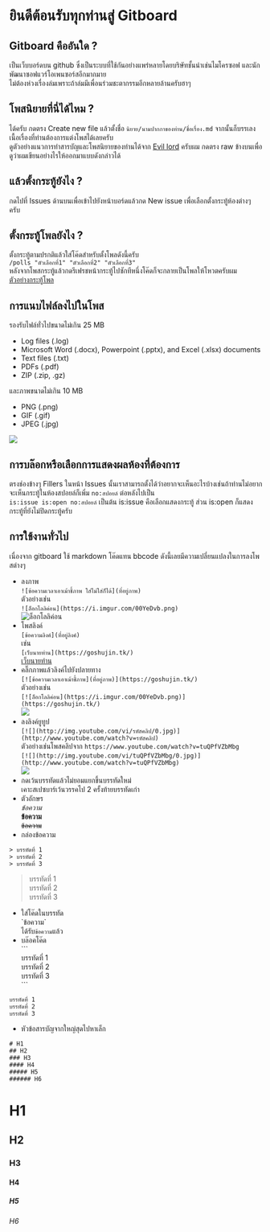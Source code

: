 # ยินดีต้อนรับทุกท่านสู่ Gitboard
## Gitboard คืออันใด ?
เป็นเว็บบอร์ดบน github ซึ่งเป็นระบบที่ใช้กันอย่างแพร่หลายโดยบริษัทชั้นนำเช่นไมโครซอฟ และนักพัฒนาซอฟแวร์โอเพนซอร์สอีกมากมาย  
ไม่ต้องห่วงเรื่องล่มเพราะถ้าล่มมีเพื่อนร่วมชะตากรรมอีกหลายล้านครับฮาๆ

## โพสนิยายที่นี่ได้ไหม ?
ได้ครับ กดตรง Create new file แล้วตั้งชื่อ `นิยาย/นามปากกาของท่าน/ชื่อเรื่อง.md` จากนั้นก็บรรเลงเนื้อเรื่องที่ท่านต้องการแต่งโพสได้เลยครับ  
ดูตัวอย่างแนวการทำสารบัญและโพสนิยายของท่านได้จาก [Evil lord](/นิยาย/Richter03/Evil%20lord.md) ครับผม กดตรง raw ข้างบนเพื่อดูว่าผมเขียนอย่างไรให้ออกมาแบบดังกล่าวได้

## แล้วตั้งกระทู้ยังไง ?
กดไปที่ Issues ด้านบนเพื่อเข้าไปยังหน้าบอร์ดแล้วกด New issue เพื่อเลือกตั้งกระทู้ห้องต่างๆ ครับ

## ตั้งกระทู้โพลยังไง ?
ตั้งกระทู้ตามปรกติแล้วใส่โค๊ดสำหรับตั้งโพลดังนี้ครับ  
`/polls "ตัวเลือกที่1" "ตัวเลือกที่2" "ตัวเลือกที่3"`  
หลังจากโพสกระทู้แล้วกดรีเฟรชหน้ากระทู้ไปซักทีหนึ่งโค๊ดก็จะกลายเป็นโพลให้โหวตครับผม  
[ตัวอย่างกระทู้โพล](https://github.com/Richter03/gitboard/issues/10)

## การแนบไฟล์ลงไปในโพส
รองรับไฟล์ทั่วไปขนาดไม่เกิน 25 MB  
- Log files (.log)
- Microsoft Word (.docx), Powerpoint (.pptx), and Excel (.xlsx) documents
- Text files (.txt)
- PDFs (.pdf)
- ZIP (.zip, .gz)

และภาพขนาดไม่เกิน 10 MB  
- PNG (.png)
- GIF (.gif)
- JPEG (.jpg)

![](https://help.github.com/assets/images/help/pull_requests/dragging_images.gif)

## การบล๊อกหรือเลือกการแสดงผลห้องที่ต้องการ
ตรงช่องข้างๆ Fillers ในหน้า Issues นั้นเราสามารถตั้งได้ว่าอยากจะเห็นอะไรบ้างเช่นถ้าท่านไม่อยากจะเห็นกระทู้ในห้องสปอยล์ก็เพิ่ม `no:สปอยล์` ต่อหลังไปเป็น  
`is:issue is:open no:สปอยล์` เป็นต้น is:issue คือเลือกแสดงกระทู้ ส่วน is:open ก็แสดงกระทู้ที่ยังไม่ปิดกระทู้ครับ  

## การใช้งานทั่วไป
เนื่องจาก gitboard ใช้ markdown โค๊ดแทน bbcode ดังนี้เลยมีความเปลี่ยนแปลงในการลงโพสต่างๆ

- ลงภาพ  
`![ข้อความเวลาเอาเม้าชี้ภาพ ใส่ไม่ใส่ก็ได้](ที่อยู่ภาพ)`  
ตัวอย่างเช่น  
`![ล็อกโลลิค่อน](https://i.imgur.com/00YeDvb.png)`  
![ล็อกโลลิค่อน](https://i.imgur.com/00YeDvb.png)
- โพสลิงค์  
`[ข้อความลิงค์](ที่อยู่ลิงค์)`  
เช่น  
`[เว็บนายท่าน](https://goshujin.tk/)`  
[เว็บนายท่าน](https://goshujin.tk/)
- คลิ๊กภาพแล้วลิงค์ไปยังปลายทาง  
`[![ข้อความเวลาเอาเม้าชี้ภาพ](ที่อยู่ภาพ)](https://goshujin.tk/)`  
ตัวอย่างเช่น  
`[![ล็อกโลลิค่อน](https://i.imgur.com/00YeDvb.png)](https://goshujin.tk/)`  
[![](https://i.imgur.com/00YeDvb.png)](https://goshujin.tk/)
- ลงลิงค์ยูทูป  
`[![](http://img.youtube.com/vi/รหัสคลิป/0.jpg)](http://www.youtube.com/watch?v=รหัสคลิป)`  
ตัวอย่างเช่นโพสคลิปจาก `https://www.youtube.com/watch?v=tuQPfVZbMbg`  
`[![](http://img.youtube.com/vi/tuQPfVZbMbg/0.jpg)](http://www.youtube.com/watch?v=tuQPfVZbMbg)`  
[![](http://img.youtube.com/vi/tuQPfVZbMbg/0.jpg)](http://www.youtube.com/watch?v=tuQPfVZbMbg)
- กดเว้นบรรทัดแล้วไม่ยอมแยกขึ้นบรรทัดใหม่  
เคาะสเปซบาร์เว้นวรรคไป 2 ครั้งท้ายบรรทัดเก่า
- ตัวอักษร  
*ข้อความ*  
**ข้อความ**  
~~ข้อความ~~  
- กล่องข้อความ
```
> บรรทัดที่ 1  
> บรรทัดที่ 2  
> บรรทัดที่ 3  
```
> บรรทัดที่ 1  
> บรรทัดที่ 2  
> บรรทัดที่ 3  
- ใส่โค๊ดในบรรทัด  
\`ข้อความ\`  
ได้รับ`ข้อความ`แล้ว
- บล๊อคโค๊ด  
\`\`\`  
บรรทัดที่ 1  
บรรทัดที่ 2  
บรรทัดที่ 3  
\`\`\`  
```
บรรทัดที่ 1  
บรรทัดที่ 2  
บรรทัดที่ 3  
```
- หัวข้อสารบัญจากใหญ่สุดไปหาเล็ก
```
# H1
## H2
### H3
#### H4
##### H5
###### H6
```
# H1
## H2
### H3
#### H4
##### H5
###### H6
